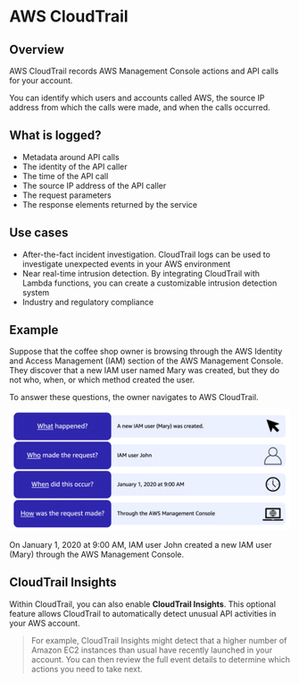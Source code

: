 # AWS CloudTrail

## Overview

AWS CloudTrail records AWS Management Console actions and API calls for your account.

You can identify which users and accounts called AWS, the source IP address from which the calls were made, and when the calls occurred.


## What is logged?

- Metadata around API calls
- The identity of the API caller
- The time of the API call
- The source IP address of the API caller
- The request parameters
- The response elements returned by the service

## Use cases

- After-the-fact incident investigation. CloudTrail logs can be used to investigate unexpected events in your AWS environment
- Near real-time intrusion detection. By integrating CloudTrail with Lambda functions, you can create a customizable intrusion detection system
- Industry and regulatory compliance


## Example

Suppose that the coffee shop owner is browsing through the AWS Identity and Access Management (IAM) section of the AWS Management Console. They discover that a new IAM user named Mary was created, but they do not who, when, or which method created the user.

To answer these questions, the owner navigates to AWS CloudTrail.

![](./images/cloudtrail.png)

On January 1, 2020 at 9:00 AM, IAM user John created a new IAM user (Mary) through the AWS Management Console.


## CloudTrail Insights

Within CloudTrail, you can also enable 
**CloudTrail Insights**. This optional feature allows CloudTrail to automatically detect unusual API activities in your AWS account. 

> For example, CloudTrail Insights might detect that a higher number of Amazon EC2 instances than usual have recently launched in your account. You can then review the full event details to determine which actions you need to take next.